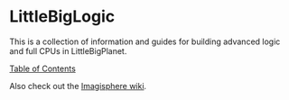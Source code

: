 # LittleBigLogic

This is a collection of information and guides for building advanced logic and full CPUs in LittleBigPlanet.

[Table of Contents](wiki/README.md)

Also check out the [Imagisphere wiki](https://wiki.imagisphere.me/Main_Page).
